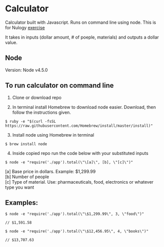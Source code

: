 # Calculator 

Calculator built with Javascript. Runs on command line using node. This is for Nulogy [exercise](http://bit.ly/Link-Apprenticeship-Exercise)


It takes in inputs (dollar amount, # of poeple, materials) and outputs a dollar value.


## Node
Version: Node v4.5.0

## To run calculator on command line

1) Clone or download repo

2) In terminal install Homebrew to download node easier. Download, then follow the instructions given. 

```
$ ruby -e "$(curl -fsSL https://raw.githubusercontent.com/Homebrew/install/master/install)"
```

3) Install node using Homebrew in terminal 

```
$ brew install node
```

4) Inside copied repo run the code below with your substituted inputs

```
$ node -e "require('./app').total(\"\[a]\", [b], \"[c]\")"
```

[a] Base price in dollars. Example: $1,299.99 <br>
[b] Number of people <br>
[c] Type of material. Use: pharmaceuticals, food, electronics or whatever type you want<br>


## Examples: 

```
$ node -e "require('./app').total(\"\$1,299.99\", 3, \"food\")"

// $1,591.58
```
```
$ node -e "require('./app').total(\"\$12,456.95\", 4, \"books\")"

// $13,707.63
```
